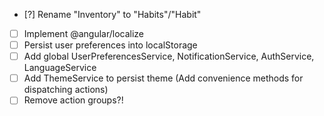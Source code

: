 - [?] Rename "Inventory" to "Habits"/"Habit"
- [ ] Implement @angular/localize
- [ ] Persist user preferences into localStorage
- [ ] Add global UserPreferencesService, NotificationService, AuthService, LanguageService
- [ ] Add ThemeService to persist theme (Add convenience methods for dispatching actions)
- [ ] Remove action groups?!
